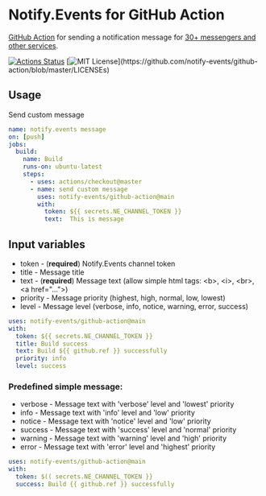 # Notify.Events for GitHub Action

[GitHub Action](https://github.com/features/actions) for sending a notification message for [30+ messengers and other services](https://notify.events#sRecipients).

[![Actions Status](https://github.com/notify-events/github-action/workflows/test/badge.svg)](https://github.com/notify-events/github-action/actions)
[![MIT License](https://img.shields.io/apm/l/atomic-design-ui.svg?)](https://github.com/notify-events/github-action/blob/master/LICENSEs)

## Usage

Send custom message

```yaml
name: notify.events message
on: [push]
jobs:
  build:
    name: Build
    runs-on: ubuntu-latest
    steps:
      - uses: actions/checkout@master
      - name: send custom message
        uses: notify-events/github-action@main
        with:
          token: ${{ secrets.NE_CHANNEL_TOKEN }}
          text:  This is message
```

## Input variables

* token - (**required**) Notify.Events channel token
* title - Message title
* text - (**required**) Message text (allow simple html tags: \<b>, \<i>, \<br>, \<a href="...">)
* priority - Message priority (highest, high, normal, low, lowest)
* level - Message level (verbose, info, notice, warning, error, success)

```yaml
uses: notify-events/github-action@main
with:
  token: ${{ secrets.NE_CHANNEL_TOKEN }}
  title: Build success
  text: Build ${{ github.ref }} successfully
  priority: info
  level: success 
```

### Predefined simple message:

* verbose - Message text with 'verbose' level and 'lowest' priority
* info - Message text with 'info' level and 'low' priority
* notice - Message text with 'notice' level and 'low' priority
* success - Message text with 'success' level and 'normal' priority
* warning - Message text with 'warning' level and 'high' priority
* error - Message text with 'error' level and 'highest' priority

```yaml
uses: notify-events/github-action@main
with:
  token: $(( secrets.NE_CHANNEL_TOKEN }}
  success: Build {{ github.ref }} successfully
```
